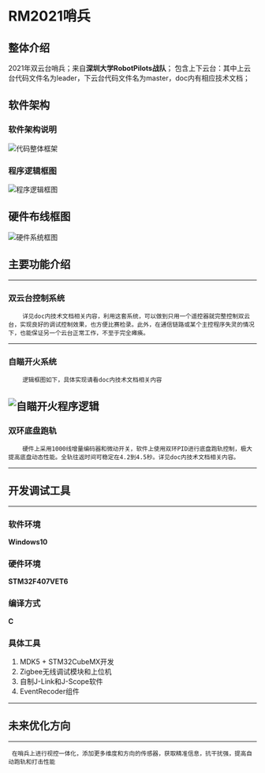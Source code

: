 # RM2021哨兵

## 整体介绍
2021年双云台哨兵；来自**深圳大学RobotPilots战队**；
包含上下云台：其中上云台代码文件名为leader，下云台代码文件名为master，doc内有相应技术文档；

## 软件架构
### 软件架构说明

![代码整体框架](https://github.com/Sangqianli/RM2021_Sentry/blob/main/doc/%E4%BB%A3%E7%A0%81%E6%95%B4%E4%BD%93%E6%A1%86%E6%9E%B6.png)

### 程序逻辑框图

![程序逻辑框图](G:\RobotPiolits\工作记录\技术文档\程序逻辑框图.png)


## 硬件布线框图

![硬件系统框图](G:\RobotPiolits\工作记录\技术文档\硬件系统框图.png)

## 主要功能介绍
---
### 双云台控制系统
		详见doc内技术文档相关内容，利用这套系统，可以做到只用一个遥控器就完整控制双云台，实现良好的调试控制效果，也方便比赛检录。此外，在通信链路或某个主控程序失灵的情况下，也能保证另一个云台正常工作，不至于完全瘫痪。
---
### 自瞄开火系统
		逻辑框图如下，具体实现请看doc内技术文档相关内容
![自瞄开火程序逻辑](G:\RobotPiolits\工作记录\技术文档\自瞄开火程序逻辑.png)
---
### 双环底盘跑轨
		硬件上采用1000线增量编码器和微动开关，软件上使用双环PID进行底盘跑轨控制，极大提高底盘动态性能。全轨往返时间可稳定在4.2到4.5秒。详见doc内技术文档相关内容。
---
## 开发调试工具
---
### 软件环境
**Windows10**
### 硬件环境
**STM32F407VET6**
### 编译方式
**C**
### 具体工具
1. MDK5 + STM32CubeMX开发
2. Zigbee无线调试模块和上位机
3. 自制J-Link和J-Scope软件
4. EventRecoder组件 

---
## 未来优化方向
---
	 在哨兵上进行视控一体化，添加更多维度和方向的传感器，获取精准信息，抗干扰强，提高自动跑轨和打击性能 

